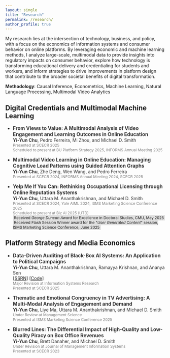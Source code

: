 ```yaml
---
layout: single
title: "Research"
permalink: /research/
author_profile: true
---
```


My research lies at the intersection of technology, business, and policy, with a focus on the economics of information systems and consumer behavior on online platforms. By leveraging economic and machine learning methods, I analyze large-scale, multimodal data to provide insights into regulatory impacts on consumer behavior, explore how technology is transforming educational delivery and credentialing for students and workers, and inform strategies to drive improvements in platform design that contribute to the broader societal benefits of digital transformation.

**Methodology**: Causal Inference, Econometrics, Machine Learning, Natural Language Processing, Multimodal Video Analytics

## Digital Credentials and Multimodal Machine Learning

- <span style="color:#333333; font-size:1.1em;">**From Views to Value: A Multimodal Analysis of Video Engagement and Learning Outcomes in Online Education** </span> <br/>
  <span style="color:#333333; font-size:1em;">**Yi-Yun Chu**, Pedro Ferreira, Mi Zhou, and Michael D. Smith </span> <br>
  <span style="color:gray; font-size:0.85em;">Presented at SCECR 2025 </span><br/>
  <span style="color:gray; font-size:0.85em;">Scheduled to present at BU Platform Strategy 2025, INFORMS Annual Meeting 2025 </span>

- <span style="color:#333333; font-size:1.1em;">**Multimodal Video Learning in Online Education: Managing Cognitive Load Patterns using Guided Attention Graphs**</span> <br/>
  <span style="color:#333333; font-size:1em;">**Yi-Yun Chu**, Zhe Deng, Wen Wang, and Pedro Ferreira</span><br/>
  <span style="color:gray; font-size:0.85em;">Presented at SCECR 2024, INFORMS Annual Meeting 2024, SCECR 2025 </span>


- <span style="color:#333333; font-size:1.1em;">**Yelp Me If You Can: Rethinking Occupational Licensing through Online Reputation Systems** </span><br/>
  <span style="color:#333333; font-size:1em;">**Yi-Yun Chu**, Uttara M. Ananthakrishnan, and Michael D. Smith </span><br/>
  <span style="color:gray; font-size:0.85em;">Presented at SCECR 2024, Yale AIML 2024, ISMS Marketing Science Conference 2025 <br/>
  Scheduled to present at Biz AI 2025 (UTD)</span> <br/>
  <span style="font-size:0.85em; background-color:#e0e0e0; padding:0.1em 0.3em;">
    Received *George Duncan Award* for Excellence in Doctoral Studies, CMU, May 2025
  </span><br/>
  <span style="font-size:0.85em; background-color:#e0e0e0; padding:0.1em 0.3em;">
    Received Flash Session Winner award for the "*User Generated Content*" session, ISMS Marketing Science Conference, June 2025
  </span>

## Platform Strategy and Media Economics

- <span style="color:#333333; font-size:1.1em;">**Data-Driven Auditing of Black-Box AI Systems: An Application to Political Campaigns** </span><br/>
  <span style="color:#333333; font-size:1em;">**Yi-Yun Chu**, Uttara M. Ananthakrishnan, Ramayya Krishnan, and Ananya Sen </span> <br/>
  [[SSRN](https://papers.ssrn.com/sol3/papers.cfm?abstract_id=5057627)] [[Code](https://github.com/yiyun-chu/PoliticalMessagingAnalysis)]  <br/>
  <span style="color:gray; font-size:0.85em;">Major Revision at Information Systems Research </span><br/>
  <span style="color:gray; font-size:0.85em;">Presented at SCECR 2025 </span>
  
- <span style="color:#333333; font-size:1.1em;">**Thematic and Emotional Congruency in TV Advertising: A Multi-Modal Analysis of Engagement and Demand** </span><br/>
  <span style="color:#333333; font-size:1em;">**Yi-Yun Chu**, Liye Ma, Uttara M. Ananthakrishnan, and Michael D. Smith </span><br/>
  <span style="color:gray; font-size:0.85em;">Under Review at Management Science </span><br/>
  <span style="color:gray; font-size:0.85em;">Presented at ISMS Marketing Science Conference 2025</span>
  

- <span style="color:#333333; font-size:1.1em;">**Blurred Lines: The Differential Impact of High-Quality and Low-Quality Piracy on Box Office Revenues** </span><br/>
  <span style="color:#333333; font-size:1em;">**Yi-Yun Chu**, Brett Danaher, and Michael D. Smith </span> <br/>
  <span style="color:gray; font-size:0.85em;">Under Revision at Journal of Management Information Systems <br/>
  Presented at SCECR 2023</span>



